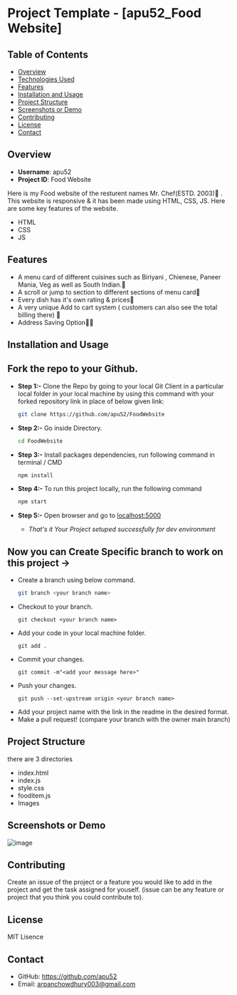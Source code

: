 # Project Template - [apu52_Food Website]

## Table of Contents

- [Overview](#overview)
- [Technologies Used](#technologies-used)
- [Features](#features)
- [Installation and Usage](#installation-and-usage)
- [Project Structure](#project-structure)
- [Screenshots or Demo](#screenshots-or-demo)
- [Contributing](#contributing)
- [License](#license)
- [Contact](#contact)

## Overview

- **Username**: apu52
- **Project ID**: Food Website

Here is my Food website of the resturent names Mr. Chef(ESTD. 2003)🍴 .
This website is responsive & it has been made using HTML, CSS, JS. Here are some key features of the website.

- HTML
- CSS
- JS

## Features

- A menu card of different cuisines such as Biriyani , Chienese, Paneer Mania, Veg as well as South Indian.🍕 
- A scroll or jump to section to different sections of menu card🥗
- Every dish has it's own rating & prices🥘
-  A very unique Add to cart system ( customers can also see the total billing there) 🍟
-  Address Saving Option🦑🦐
  
## Installation and Usage

##   Fork the repo to your Github.<br/>

 - **Step 1:-**   Clone the Repo by going to your local Git Client in a particular local folder in your local machine by using this command with your forked repository link in place of below given link: <br/>
    ```bash
    git clone https://github.com/apu52/FoodWebsite
    ```

 - **Step 2:-**  Go inside  Directory.
    ```bash 
    cd FoodWebsite
    ```

- **Step 3:-**  Install packages dependencies, run following command in terminal / CMD
    ```bash 
    npm install
    ```

 - **Step 4:-** To run this project locally, run the following command
    ``` bash
    npm start
    ```

- **Step 5:-**  Open browser and go to      [localhost:5000](http://localhost:5000/)   

   - *That's it Your Project setuped successfully for dev environment*

## Now you can Create Specific branch to work on this project ->
-   Create a branch using below command.
    ```bash
    git branch <your branch name>
    ```
-   Checkout to your branch.
    ```
    git checkout <your branch name>
    ```
-   Add your code in your local machine folder.
    ```
    git add .
    ```
-   Commit your changes.
    ```
    git commit -m"<add your message here>"
    ```
-   Push your changes.
    ```
    git push --set-upstream origin <your branch name>
    ```
-   Add your project name with the link in the readme in the desired format.
-   Make a pull request! (compare your branch with the owner main branch)

## Project Structure

there are 3 directories
- index.html
- index.js
- style.css
- fooditem.js
- Images

## Screenshots or Demo

![image](https://github.com/apu52/opensource_guide/assets/114172928/e77cf130-e49a-4c6c-b804-f2fe9ffccc91)




## Contributing

 Create an issue of the project or a feature you would like to add in the project and get the task assigned for youself. (issue can be any feature or project that you think you could contribute to).

## License

MIT Lisence

## Contact

- GitHub: https://github.com/apu52
- Email: arpanchowdhury003@gmail.com
